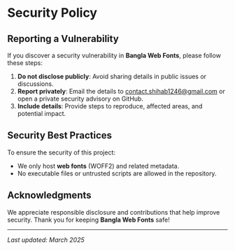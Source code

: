 # Security Policy

## Reporting a Vulnerability

If you discover a security vulnerability in **Bangla Web Fonts**, please follow these steps:

1. **Do not disclose publicly**: Avoid sharing details in public issues or discussions.  
2. **Report privately**: Email the details to [contact.shihab1246@gmail.com](mailto:contact.shihab1246@gmail.com) or open a private security advisory on GitHub.  
3. **Include details**: Provide steps to reproduce, affected areas, and potential impact.  

## Security Best Practices

To ensure the security of this project:  
- We only host **web fonts** (WOFF2) and related metadata.  
- No executable files or untrusted scripts are allowed in the repository.  

## Acknowledgments

We appreciate responsible disclosure and contributions that help improve security. Thank you for keeping **Bangla Web Fonts** safe!  

---

_Last updated: March 2025_